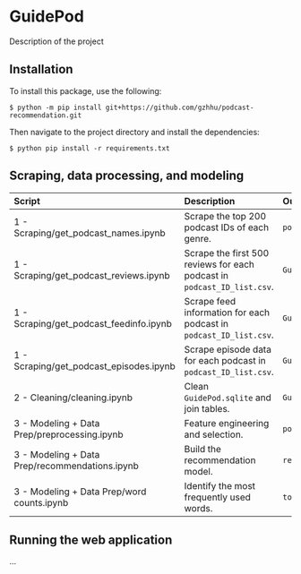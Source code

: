 # GuidePod

Description of the project

## Installation

To install this package, use the following:

`$ python -m pip install git+https://github.com/gzhhu/podcast-recommendation.git`

Then navigate to the project directory and install the dependencies: 

`$ python pip install -r requirements.txt `

## Scraping, data processing, and modeling

Script | Description | Output
:----- | :---- | :------
1 - Scraping/get_podcast_names.ipynb   | Scrape the top 200 podcast IDs of each genre. | `podcast_ID_list.csv`
1 - Scraping/get_podcast_reviews.ipynb   | Scrape the first 500 reviews for each podcast in `podcast_ID_list.csv`. | `GuidePod.sqlite`
1 - Scraping/get_podcast_feedinfo.ipynb   | Scrape feed information for each podcast in `podcast_ID_list.csv`. | `GuidePod.sqlite`
1 - Scraping/get_podcast_episodes.ipynb   | Scrape episode data for each podcast in `podcast_ID_list.csv`. | `GuidePod.sqlite`
2 - Cleaning/cleaning.ipynb   | Clean `GuidePod.sqlite` and join tables. | `GuidePod_clean.sqlite`
3 - Modeling + Data Prep/preprocessing.ipynb   | Feature engineering and selection. | `podcast.csv`
3 - Modeling + Data Prep/recommendations.ipynb   | Build the recommendation model. | `recommendations_top10.json`
3 - Modeling + Data Prep/word counts.ipynb   | Identify the most frequently used words. | `top100_words.json`

## Running the web application

...

